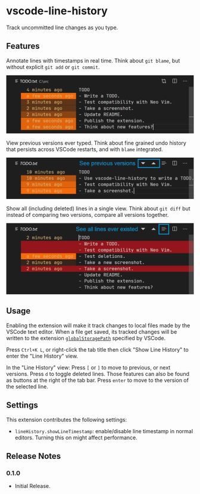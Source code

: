 # vscode-line-history

Track uncommitted line changes as you type.

## Features

Annotate lines with timestamps in real time. Think about `git blame`, but without explicit `git add` or `git commit`.

![Line Timestamp](https://github.com/quark-zju/vscode-line-history/raw/e26319070a3a23ef3740b98a229b8287953f4442/images/line-timestamp.png)

View previous versions ever typed. Think about fine grained undo history that persists across VSCode restarts, and with `blame` integrated.

![Previous Version](https://github.com/quark-zju/vscode-line-history/raw/e26319070a3a23ef3740b98a229b8287953f4442/images/previous-version.png)

Show all (including deleted) lines in a single view. Think about `git diff` but instead of comparing two versions, compare all versions together.

![All Lines](https://github.com/quark-zju/vscode-line-history/raw/e26319070a3a23ef3740b98a229b8287953f4442/images/all-lines.png)

## Usage

Enabling the extension will make it track changes to local files made by the VSCode text editor. When a file get saved, its tracked changes will be written to the extension [`globalStoragePath`](https://code.visualstudio.com/api/references/vscode-api#ExtensionContext) specified by VSCode.

Press `Ctrl+K L`, or right-click the tab title then click "Show Line History" to enter the "Line History" view.

In the "Line History" view: Press `[` or `]` to move to previous, or next versions. Press `d` to toggle deleted lines. Those features can also be found as buttons at the right of the tab bar. Press `enter` to move to the version of the selected line.

## Settings

This extension contributes the following settings:

* `lineHistory.showLineTimestamp`: enable/disable line timestamp in normal editors. Turning this on might affect performance.

## Release Notes

### 0.1.0

- Initial Release.
